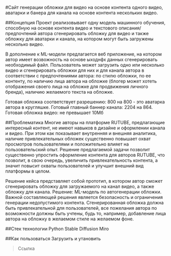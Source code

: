 #Сайт генерации обложки для видео на основе контента одного видео, аватарки и банера для канала на основе контента
нескольких видео.

##Концепция
Проект реализовывает одну модель машинного обучения, способную на основе контента видео и текстового описания/предпочтений автора сгенерировать
обложку для видео и также обложку для аватарки и канала, на котором могут быть загружены несколько видео.

В дополнение к ML-модели предлагается веб приложение, на котором автор имеет возвожность на основе ыходнфх данных сгенерировать необходимый файл.
Пользователь может загрузить одно или несколько видео и сгенерировать обложки для них и для канала автора в соответствии с предпочтениями автора:
по стилю обложки, по ее контенту, по наличию лица автора на обложке (блогер может хотеть отображения своего
лица на обложке для продвижения личного бренда), наличию желаемого текста на обложке.

Готовая обложка соответствует разрешению: 800 на 800 - это аватарка автора в кругляшке.
Готовый главный баннер канала: 2204 на 864.
Готовая обложка видео: не превышает 10Мб


##Проблематика
Многие авторы на платформе RUTUBE, предлагающие интересный контент, не имеют навыков
в дизайне и оформлении канала и видео. При этом как показывает внутренняя и внешняя
аналитика, наличие привлекательных обложек существенно повышает охват просмотров
пользователями и положительно влияет на пользовательский опыт. Решение предлагаемой
задачи позволит существенно упростить оформление контента для авторов RUTUBE, что
позволит, в свою очередь, увеличить привлекательность контента, а значит повысит охваты
пользователей и улучшит внешний вид платформы в целом.


Решение кейса представляет собой прототип, в котором автор сможет
сгенерировать обложку для загружаемого на канал видео, а также обложку для канала.
Решение: ML-модель по автогенерации обложки.
Важной составляющей решения является безопасность и ограничения генерации недопустимого
контента. Сгенерированная обложка должна быть привлекательной для пользователей, все
пожелания автора по возможности должны быть учтены, будь то, например, добавление лица
автора на обложку в желаемом стиле на желаемом фоне.

##Стек технологии
Python
Stable Diffusion
Miro

##Как пользоваться
Загрузить и утановить
>Ссылка

